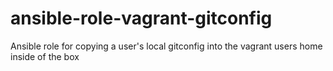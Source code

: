 # ansible-role-vagrant-gitconfig
Ansible role for copying a user's local gitconfig into the vagrant users home inside of the box
